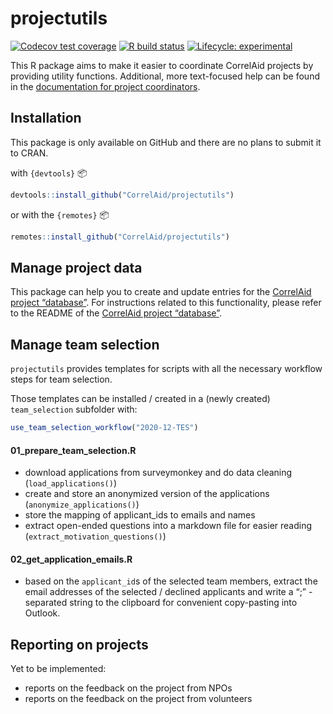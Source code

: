 projectutils
================

<!-- badges: start -->

[![Codecov test
coverage](https://codecov.io/gh/CorrelAid/projectutils/branch/main/graph/badge.svg)](https://codecov.io/gh/CorrelAid/projectutils?branch=main)
[![R build
status](https://github.com/CorrelAid/projectutils/workflows/R-CMD-check/badge.svg)](https://github.com/CorrelAid/projectutils/actions)
[![Lifecycle:
experimental](https://img.shields.io/badge/lifecycle-experimental-orange.svg)](https://www.tidyverse.org/lifecycle/#experimental)
<!-- badges: end -->

This R package aims to make it easier to coordinate CorrelAid projects
by providing utility functions. Additional, more text-focused help can
be found in the [documentation for project
coordinators](https://docs.correlaid.org/project-manual/project-coordinators).

## Installation

This package is only available on GitHub and there are no plans to
submit it to CRAN.

with `{devtools}` :package:

``` r
devtools::install_github("CorrelAid/projectutils")
```

or with the `{remotes}` :package:

``` r
remotes::install_github("CorrelAid/projectutils")
```

## Manage project data

This package can help you to create and update entries for the
[CorrelAid project “database”](https://github.com/correlaid/projectsdb).
For instructions related to this functionality, please refer to the
README of the [CorrelAid project
“database”](https://github.com/correlaid/projectsdb).

## Manage team selection

`projectutils` provides templates for scripts with all the necessary
workflow steps for team selection.

Those templates can be installed / created in a (newly created)
`team_selection` subfolder with:

``` r
use_team_selection_workflow("2020-12-TES")
```

#### 01\_prepare\_team\_selection.R

-   download applications from surveymonkey and do data cleaning
    (`load_applications()`)
-   create and store an anonymized version of the applications
    (`anonymize_applications()`)
-   store the mapping of applicant\_ids to emails and names
-   extract open-ended questions into a markdown file for easier reading
    (`extract_motivation_questions()`)

#### 02\_get\_application\_emails.R

-   based on the `applicant_id`s of the selected team members, extract
    the email addresses of the selected / declined applicants and write
    a “;” - separated string to the clipboard for convenient
    copy-pasting into Outlook.

## Reporting on projects

Yet to be implemented:

-   reports on the feedback on the project from NPOs
-   reports on the feedback on the project from volunteers
